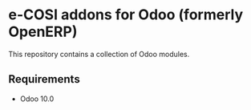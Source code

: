 e-COSI addons for Odoo (formerly OpenERP)
========================

This repository contains a collection of Odoo modules.

Requirements
------------------------

* Odoo 10.0
